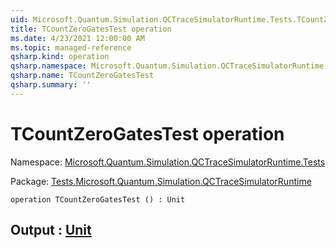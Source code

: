 ```yaml
---
uid: Microsoft.Quantum.Simulation.QCTraceSimulatorRuntime.Tests.TCountZeroGatesTest
title: TCountZeroGatesTest operation
ms.date: 4/23/2021 12:00:00 AM
ms.topic: managed-reference
qsharp.kind: operation
qsharp.namespace: Microsoft.Quantum.Simulation.QCTraceSimulatorRuntime.Tests
qsharp.name: TCountZeroGatesTest
qsharp.summary: ''
---
```


# TCountZeroGatesTest operation

Namespace: [Microsoft.Quantum.Simulation.QCTraceSimulatorRuntime.Tests](xref:Microsoft.Quantum.Simulation.QCTraceSimulatorRuntime.Tests)

Package: [Tests.Microsoft.Quantum.Simulation.QCTraceSimulatorRuntime](https://nuget.org/packages/Tests.Microsoft.Quantum.Simulation.QCTraceSimulatorRuntime)




```qsharp
operation TCountZeroGatesTest () : Unit
```


## Output : [Unit](xref:microsoft.quantum.qsharp.valueliterals#unit-literal)

